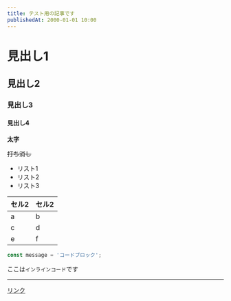 ```yaml
---
title: テスト用の記事です
publishedAt: 2000-01-01 10:00
---
```


# 見出し1
## 見出し2
### 見出し3
#### 見出し4

**太字**

~~打ち消し~~

- リスト1
- リスト2
- リスト3


|セル2 | セル2|
|---|---|
|a | b|
|c | d|
|e | f|

```ts:hoge.ts
const message = 'コードブロック';
```

ここは`インラインコード`です

---

[リンク](https://yahoo.co.jp)
